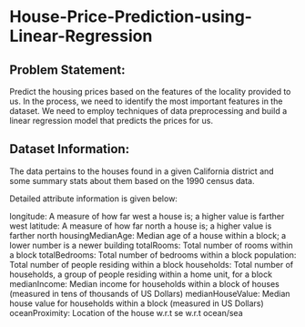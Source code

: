 # House-Price-Prediction-using-Linear-Regression

## Problem Statement:
Predict the housing prices based on the features of the locality provided to us. In the process, we need to identify the most important features in the dataset. We need to employ techniques of data preprocessing and build a linear regression model that predicts the prices for us.

## Dataset Information:
The data pertains to the houses found in a given California district and some summary stats about them based on the 1990 census data.

Detailed attribute information is given below:

longitude: A measure of how far west a house is; a higher value is farther west
latitude: A measure of how far north a house is; a higher value is farther north
housingMedianAge: Median age of a house within a block; a lower number is a newer building
totalRooms: Total number of rooms within a block
totalBedrooms: Total number of bedrooms within a block
population: Total number of people residing within a block
households: Total number of households, a group of people residing within a home unit, for a block
medianIncome: Median income for households within a block of houses (measured in tens of thousands of US Dollars)
medianHouseValue: Median house value for households within a block (measured in US Dollars)
oceanProximity: Location of the house w.r.t se w.r.t ocean/sea
